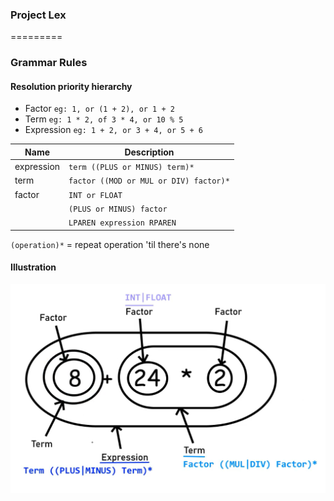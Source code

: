 ### Project Lex
=========

### Grammar Rules

#### Resolution priority hierarchy
- Factor `eg: 1, or (1 + 2), or 1 + 2`
- Term `eg: 1 * 2, of 3 * 4, or 10 % 5`
- Expression `eg: 1 + 2, or 3 + 4, or 5 + 6`

| Name                   | Description                                                                 |
|------------------------|-----------------------------------------------------------------------------|
| expression             | `term ((PLUS or MINUS) term)*`                                                   |
| term                   | `factor ((MOD or MUL or DIV) factor)*`                                              |
| factor                 | `INT or FLOAT`                                                                   |
|                        | `(PLUS or MINUS) factor`                                                         |
|                        | `LPAREN expression RPAREN`                                                    |


`(operation)*` = repeat operation 'til there's none

#### Illustration

![Illustration Here](../GrammarGuide.png)
